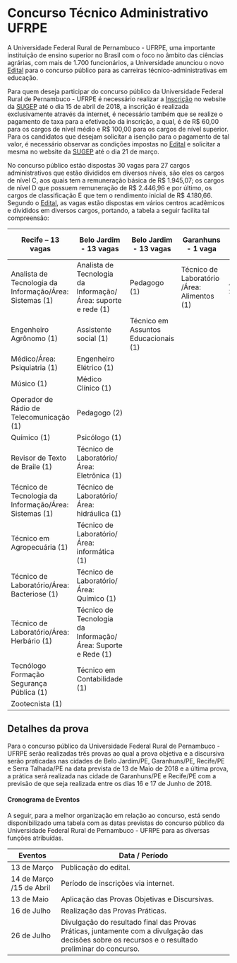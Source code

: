 ﻿# Concurso Técnico Administrativo UFRPE 

  

A Universidade Federal Rural de Pernambuco - UFRPE, uma importante instituição de ensino superior no Brasil com o foco no âmbito das ciências agrárias, com mais de 1.700 funcionários, a Universidade anunciou o novo [Edital](https://www.sugep2018.com.br/arquivos/EDITAL_12_2018_CONCURSO_UFRPE.pdf) para o concurso público para as carreiras técnico-administrativas em educação.  

  

Para quem deseja participar do concurso público da Universidade Federal Rural de Pernambuco - UFRPE é necessário realizar a [Inscrição](https://www.sugep2018.com.br/login.php) no website da [SUGEP](https://www.sugep2018.com.br/login.php) até o dia 15 de abril de 2018, a inscrição é realizada exclusivamente através da internet, é necessário também que se realize o pagamento de taxa para a efetivação da inscrição, a qual, é de R$ 60,00 para os cargos de nível médio e R$ 100,00 para os cargos de nível superior.  Para os candidatos que desejam solicitar a isenção para o pagamento de tal valor, é necessário observar as condições impostas no [Edital](https://www.sugep2018.com.br/arquivos/EDITAL_12_2018_CONCURSO_UFRPE.pdf) e solicitar a mesma no website da [SUGEP](https://www.sugep2018.com.br/login.php) até o dia 21 de março. 

  

No concurso público estão dispostas 30 vagas para 27 cargos administrativos que estão divididos em diversos níveis, são eles os cargos de nível C, aos quais tem a remuneração básica de R$ 1.945,07; os cargos de nível D que possuem remuneração de R$ 2.446,96 e por último, os cargos de classificação E que tem o rendimento inicial de R$ 4.180,66. Segundo o [Edital](https://www.sugep2018.com.br/arquivos/EDITAL_12_2018_CONCURSO_UFRPE.pdf), as vagas estão dispostas em vários centros acadêmicos e divididos em diversos cargos, portando, a tabela a seguir facilita tal compreensão:  

  

| Recife – 13 vagas                                       | Belo Jardim - 13 vagas                                        | Belo Jardim - 13 vagas               | Garanhuns - 1 vaga                         | Serra Talhada – 1 vaga |
|---------------------------------------------------------|---------------------------------------------------------------|--------------------------------------|--------------------------------------------|------------------------|
| Analista de Tecnologia da Informação/Área: Sistemas (1) | Analista de Tecnologia da Informação/Área: suporte e rede (1) | Pedagogo (1)                         | Técnico de Laboratório/Área: Alimentos (1) | Assistente Social (1)  |
| Engenheiro Agrônomo (1)                                 | Assistente social (1)                                         | Técnico em Assuntos Educacionais (1) |                                            |                        |
| Médico/Área: Psiquiatria (1)                            | Engenheiro Elétrico (1)                                       |                                      |                                            |                        |
| Músico (1)                                              | Médico Clínico (1)                                            |                                      |                                            |                        |
| Operador de Rádio de Telecomunicação (1)                | Pedagogo (2)                                                  |                                      |                                            |                        |
| Químico (1)                                             | Psicólogo (1)                                                 |                                      |                                            |                        |
| Revisor de Texto de Braile (1)                          | Técnico de Laboratório/Área: Eletrônica (1)                   |                                      |                                            |                        |
| Técnico de Tecnologia da Informação/Área: Sistemas (1)  | Técnico de Laboratório/Área: hidráulica (1)                   |                                      |                                            |                        |
| Técnico em Agropecuária (1)                             | Técnico de Laboratório/Área: informática (1)                  |                                      |                                            |                        |
| Técnico de Laboratório/Área: Bacteriose (1)             | Técnico de Laboratório/Área: Químico (1)                      |                                      |                                            |                        |
| Técnico de Laboratório/Área: Herbário (1)               | Técnico de Tecnologia da Informação/Área: Suporte e Rede (1)  |                                      |                                            |                        |
| Tecnólogo Formação Segurança Pública (1)                | Técnico em Contabilidade (1)                                  |                                      |                                            |                        |
| Zootecnista (1)                                         |                                                               |                                      |                                            |                        |
  

## Detalhes da prova  

  

Para o concurso público da Universidade Federal Rural de Pernambuco - UFRPE serão realizadas três provas ao qual a prova objetiva e a discursiva serão praticadas nas cidades de Belo Jardim/PE, Garanhuns/PE, Recife/PE e Serra Talhada/PE na data prevista de 13 de Maio de 2018 e a última prova, a prática será realizada nas cidade de Garanhuns/PE e Recife/PE com a previsão de que seja realizada entre os dias 16 e 17 de Junho de 2018. 

  

  

  

#### Cronograma de Eventos 

  

A seguir, para a melhor organização em relação ao concurso, está sendo disponibilizado uma tabela com as datas previstas do concurso público da Universidade Federal Rural de Pernambuco - UFRPE para as diversas funções atribuídas. 

  

| Eventos                     | Data / Período                                                                                                                                     | 
|-----------------------------|----------------------------------------------------------------------------------------------------------------------------------------------------| 
| 13 de Março                 | Publicação do edital.                                                                                                                              | 
| 14 de Março /15 de Abril | Período de inscrições via internet.                                                                                                                            | 
| 13 de Maio                  | Aplicação das Provas Objetivas e Discursivas.                                                                                                       | 
| 16 de Julho                 | Realização das Provas Práticas.                                                                                                                     | 
| 26 de Julho                 | Divulgação do resultado final das Provas Práticas, juntamente com a divulgação das decisões sobre os recursos e o resultado preliminar do concurso. | 